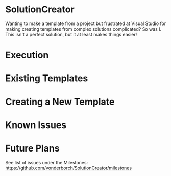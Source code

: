 # SolutionCreator
Wanting to make a template from a project but frustrated at Visual Studio for making creating templates from complex solutions complicated? So was I. This isn't a perfect solution, but it at least makes things easier!

# Execution

# Existing Templates

# Creating a New Template

# Known Issues

# Future Plans
See list of issues under the Milestones: https://github.com/vonderborch/SolutionCreator/milestones
